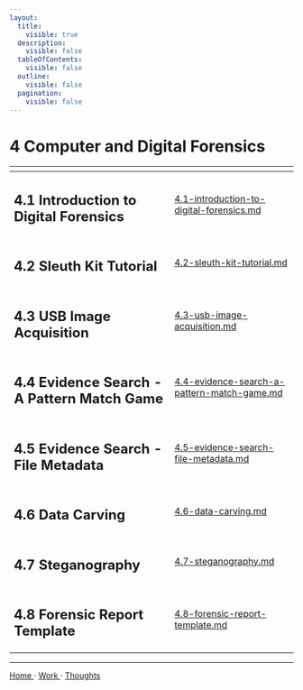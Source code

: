 ```yaml
---
layout:
  title:
    visible: true
  description:
    visible: false
  tableOfContents:
    visible: false
  outline:
    visible: false
  pagination:
    visible: false
---
```


# 4 Computer and Digital Forensics

<table data-view="cards"><thead><tr><th></th><th data-hidden data-card-target data-type="content-ref"></th></tr></thead><tbody><tr><td><h2>4.1 Introduction to Digital Forensics</h2></td><td><a href="4.1-introduction-to-digital-forensics.md">4.1-introduction-to-digital-forensics.md</a></td></tr><tr><td><h2>4.2 Sleuth Kit Tutorial</h2></td><td><a href="4.2-sleuth-kit-tutorial.md">4.2-sleuth-kit-tutorial.md</a></td></tr><tr><td><h2>4.3 USB Image Acquisition</h2></td><td><a href="4.3-usb-image-acquisition.md">4.3-usb-image-acquisition.md</a></td></tr><tr><td><h2>4.4 Evidence Search - A Pattern Match Game</h2></td><td><a href="4.4-evidence-search-a-pattern-match-game.md">4.4-evidence-search-a-pattern-match-game.md</a></td></tr><tr><td><h2>4.5 Evidence Search - File Metadata</h2></td><td><a href="4.5-evidence-search-file-metadata.md">4.5-evidence-search-file-metadata.md</a></td></tr><tr><td><h2>4.6 Data Carving</h2></td><td><a href="4.6-data-carving.md">4.6-data-carving.md</a></td></tr><tr><td><h2>4.7 Steganography</h2></td><td><a href="4.7-steganography.md">4.7-steganography.md</a></td></tr><tr><td><h2>4.8 Forensic Report Template</h2></td><td><a href="4.8-forensic-report-template.md">4.8-forensic-report-template.md</a></td></tr></tbody></table>

***

[Home ](https://app.gitbook.com/o/0kO27okC5uVB9ALX3rho/s/036xtfEIzcEdGegONXWM/)⋅ [Work ](https://app.gitbook.com/o/0kO27okC5uVB9ALX3rho/s/WaFS755Q4sf02CxLcghQ/)⋅ [Thoughts](https://app.gitbook.com/o/0kO27okC5uVB9ALX3rho/s/s4QQPMntQ25hmJToKSOu/)
